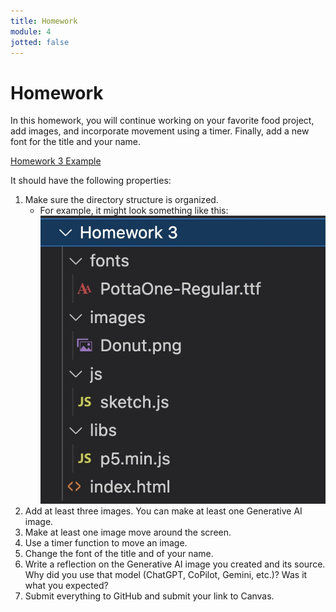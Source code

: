 ```yaml
---
title: Homework
module: 4
jotted: false
---
```


# Homework

In this homework, you will continue working on your favorite food project, add images, and incorporate movement using a timer. Finally, add a new font for the title and your name.

<a href="https://github.com/Montana-Media-Arts/220_CreativeCoding2-Spring2025-Samples/tree/main/Homework%203" target="_blank">Homework 3 Example</a>

It should have the following properties:
1.	Make sure the directory structure is organized.
    * For example, it might look something like this:
    ![file structure example](../imgs/FileStructure.jpg)
2. Add at least three images. You can make at least one Generative AI image.
3. Make at least one image move around the screen.
4. Use a timer function to move an image.
5. Change the font of the title and of your name.
6. Write a reflection on the Generative AI image you created and its source. Why did you use that model (ChatGPT, CoPilot, Gemini, etc.)? Was it what you expected?
7. Submit everything to GitHub and submit your link to Canvas.
